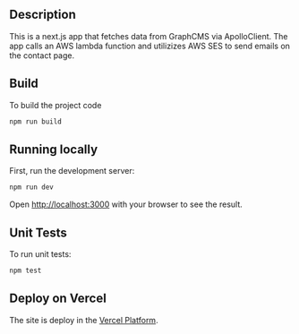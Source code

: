 ## Description

This is a next.js app that fetches data from GraphCMS via ApolloClient. The app calls an AWS lambda function and utilizizes AWS SES to send emails on the contact page.

## Build

To build the project code

```bash
npm run build
```

## Running locally

First, run the development server:

```bash
npm run dev
```

Open [http://localhost:3000](http://localhost:3000) with your browser to see the result.

## Unit Tests

To run unit tests:

```bash
npm test
```

## Deploy on Vercel

The site is deploy in the [Vercel Platform](https://vercel.com/import?utm_medium=default-template&filter=next.js&utm_source=create-next-app&utm_campaign=create-next-app-readme).
